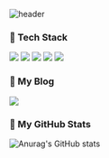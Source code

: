 ![header](https://capsule-render.vercel.app/api?type=waving&color=auto&height=250&section=header&text=BoGyoeng%20Kim&fontSize=90)

<h3 align="left"> 🔮 Tech Stack</h3>
<p align="left">
<img src="https://img.shields.io/badge/HTML-E34F26?style=flat-square&logo=HTML5&logoColor=white"/>
<img src="https://img.shields.io/badge/CSS-1572B6?style=flat-square&logo=CSS3&logoColor=white"/>
<img src="https://img.shields.io/badge/Javascript-F7DF1E?style=flat-square&logo=Javascript&logoColor=white"/>
<img src="https://img.shields.io/badge/React & React Native-61DAFB?style=flat-square&logo=React&logoColor=white"/>
<img src="https://img.shields.io/badge/Next.js-000000?style=flat-square&logo=Next.js&logoColor=white"/> 
</p>




<h3 align="left">💜  My Blog </h3>
<p align="left"><img src="https://img.shields.io/badge/Tech Blog-11B48A?style=flat-square&logo=Vimeo&logoColor=white"&link="https://velog.io/@chloeee"/> </p>

<h3 align="left"> 🦄 My GitHub Stats </h3>

![Anurag's GitHub stats](https://github-readme-stats.vercel.app/api?username=bokim1004&theme=cobalt&show_icons=true)


